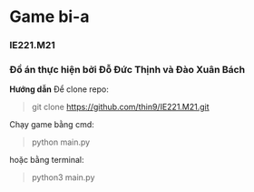 # Game bi-a
### IE221.M21

### Đồ án thực hiện bởi Đỗ Đức Thịnh và Đào Xuân Bách

**Hướng dẫn**
Để clone repo:
> git clone https://github.com/thin9/IE221.M21.git

Chạy game bằng cmd:
> python main.py

hoặc bằng terminal:
> python3 main.py


